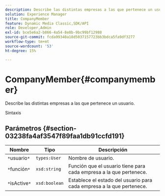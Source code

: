 ```yaml
---
description: Describe las distintas empresas a las que pertenece un usuario.
solution: Experience Manager
title: CompanyMember
feature: Dynamic Media Classic,SDK/API
role: Developer,Admin
exl-id: bce5e6a2-b866-4a54-8e0b-9bc99bf12988
source-git-commit: fcda99340a18d5037157723bb3bdca5fa9df3277
workflow-type: tm+mt
source-wordcount: '53'
ht-degree: 15%

---
```


# CompanyMember{#companymember}

Describe las distintas empresas a las que pertenece un usuario.

Sintaxis

## Parámetros {#section-03238fa4af3547f89faa1db91ccfd191}

| Nombre | Tipo | Descripción |
|---|---|---|
| `*`usuario`*` | `types:User` | Nombre de usuario. |
| `*`función`*` | `xsd:string` | Función que el usuario tiene para cada empresa a la que pertenece. |
| `*`isActive`*` | `xsd:boolean` | Establece el estado del usuario para cada empresa a la que pertenece. |
